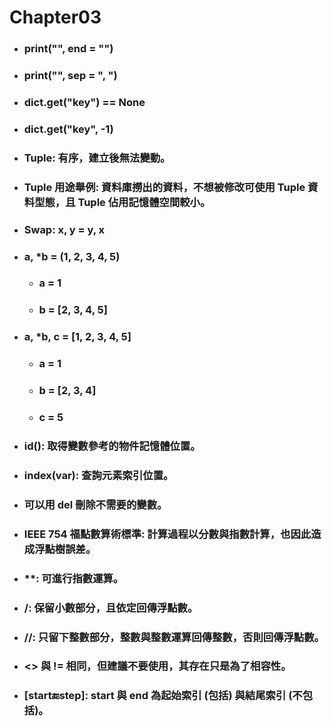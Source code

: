 Chapter03
=====
* ### print("", end = "")
* ### print("", sep = ", ")
* ### dict.get("key") == None
* ### dict.get("key", -1)
* ### Tuple: 有序，建立後無法變動。
* ### Tuple 用途舉例: 資料庫撈出的資料，不想被修改可使用 Tuple 資料型態，且 Tuple 佔用記憶體空間較小。
* ### Swap: x, y = y, x
* ### a, *b = (1, 2, 3, 4, 5)
  * ### a = 1
  * ### b = [2, 3, 4, 5]
* ### a, *b, c = [1, 2, 3, 4, 5]
  * ### a = 1
  * ### b = [2, 3, 4]
  * ### c = 5
* ### id(): 取得變數參考的物件記憶體位置。
* ### index(var): 查詢元素索引位置。
* ### 可以用 del 刪除不需要的變數。
* ### IEEE 754 福點數算術標準: 計算過程以分數與指數計算，也因此造成浮點樹誤差。
* ### **: 可進行指數運算。
* ### /: 保留小數部分，且依定回傳浮點數。
* ### //: 只留下整數部分，整數與整數運算回傳整數，否則回傳浮點數。
* ### <> 與 != 相同，但建議不要使用，其存在只是為了相容性。
* ### [start:end:step]: start 與 end 為起始索引 (包括) 與結尾索引 (不包括)。
